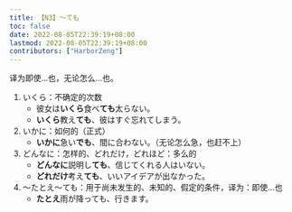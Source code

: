 ```yaml
---
title: 【N3】～ても
toc: false
date: 2022-08-05T22:39:19+08:00
lastmod: 2022-08-05T22:39:19+08:00
contributors: ["HarborZeng"]
---
```


译为即使...也，无论怎么...也。

1. いくら：不确定的次数
   - 彼女は**いくら**食べ**ても**太らない。
   - **いくら**教え**ても**、彼はすぐ忘れてしまう。
2. いかに：如何的（正式）
   - **いかに**急い**でも**、間に合わない。（无论怎么急，也赶不上）
3. どんなに：怎样的、どれだけ，どれほど：多么的
   - **どんなに**説明し**ても**、信じてくれる人はいない。
   - **どれだけ**考え**ても**、いいアイデアが出なかった。
4. ～たとえ～ても：用于尚未发生的、未知的、假定的条件，译为：即使...也
   - **たとえ**雨が降っても、行きます。

